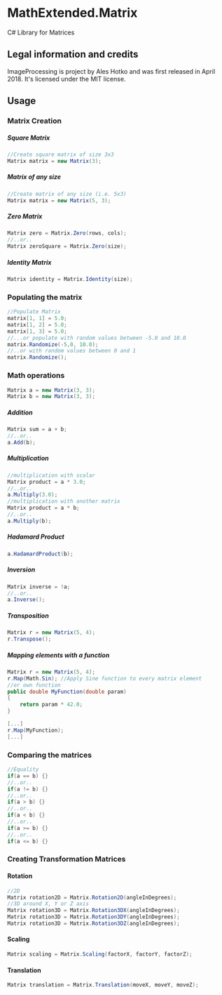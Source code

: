 # MathExtended.Matrix
C# Library for Matrices


## Legal information and credits

ImageProcessing is project by Ales Hotko and was first released in April 2018. It's licensed under the MIT license.

## Usage

### Matrix Creation
##### Square Matrix
```csharp
//Create square matrix of size 3x3
Matrix matrix = new Matrix(3);
```
##### Matrix of any size
```csharp
//Create matrix of any size (i.e. 5x3)
Matrix matrix = new Matrix(5, 3);
```
##### Zero Matrix
```csharp
Matrix zero = Matrix.Zero(rows, cols);
//..or..
Matrix zeroSquare = Matrix.Zero(size);
```
##### Identity Matrix
```csharp
Matrix identity = Matrix.Identity(size);
```
### Populating the matrix
```csharp
//Populate Matrix
matrix[1, 1] = 5.0;
matrix[1, 2] = 5.0;
matrix[1, 3] = 5.0;
//...or populate with random values between -5.0 and 10.0
matrix.Randomize(-5,0, 10.0);
//..or with random values between 0 and 1
matrix.Randomize();
```
### Math operations
```csharp
Matrix a = new Matrix(3, 3);
Matrix b = new Matrix(3, 3);
```
##### Addition
```csharp
Matrix sum = a + b;
//..or..
a.Add(b);
```
##### Multiplication
```csharp
//multiplication with scalar
Matrix product = a * 3.0;
//..or..
a.Multiply(3.0);
//multiplication with another matrix
Matrix product = a * b;
//..or..
a.Multiply(b);
```
##### Hadamard Product
```csharp
a.HadamardProduct(b);
```
##### Inversion
```csharp
Matrix inverse = !a;
//..or..
a.Inverse();
```
##### Transposition
```csharp
Matrix r = new Matrix(5, 4);
r.Transpose();
```
##### Mapping elements with a function
```csharp
Matrix r = new Matrix(5, 4);
r.Map(Math.Sin); //Apply Sine function to every matrix element
//or own function
public double MyFunction(double param)
{
	return param * 42.0;
}

[...]
r.Map(MyFunction);
[...]
```
### Comparing the matrices
```csharp
//Equality
if(a == b) {}
//..or..
if(a != b) {}
//..or..
if(a > b) {}
//..or..
if(a < b) {}
//..or..
if(a >= b) {}
//..or..
if(a <= b) {}

```
### Creating Transformation Matrices
#### Rotation
```csharp
//2D
Matrix rotation2D = Matrix.Rotation2D(angleInDegrees);
//3D around X, Y or Z axis
Matrix rotation3D = Matrix.Rotation3DX(angleInDegrees);
Matrix rotation3D = Matrix.Rotation3DY(angleInDegrees);
Matrix rotation3D = Matrix.Rotation3DZ(angleInDegrees);
```
#### Scaling
```csharp
Matrix scaling = Matrix.Scaling(factorX, factorY, factorZ);
```
#### Translation
```csharp
Matrix translation = Matrix.Translation(moveX, moveY, moveZ);
```


